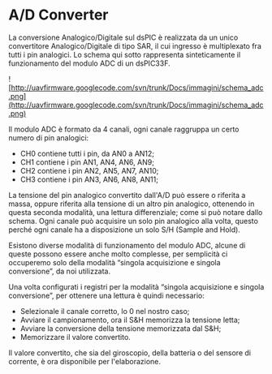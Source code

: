 # A/D Converter #

La conversione Analogico/Digitale sul dsPIC è realizzata da un unico convertitore Analogico/Digitale di tipo SAR, il cui ingresso è multiplexato fra tutti i pin analogici.
Lo schema qui sotto rappresenta sinteticamente il funzionamento del modulo ADC di un dsPIC33F.

![http://uavfirmware.googlecode.com/svn/trunk/Docs/immagini/schema_adc.png](http://uavfirmware.googlecode.com/svn/trunk/Docs/immagini/schema_adc.png)


Il modulo ADC è formato da 4 canali, ogni canale raggruppa un certo numero di pin analogici:
  * CH0 contiene tutti i pin, da AN0 a AN12;
  * CH1 contiene i pin AN1, AN4, AN6, AN9;
  * CH2 contiene i pin AN2, AN5, AN7, AN10;
  * CH3 contiene i pin AN3, AN6, AN8, AN11;

La tensione del pin analogico convertito dall'A/D può essere o riferita a massa, oppure riferita alla tensione di un altro pin analogico, ottenendo in questa seconda modalità, una lettura differenziale; come si può notare dallo schema.
Ogni canale può acquisire un solo pin analogico alla volta, questo perché ogni canale ha a disposizione un solo S/H (Sample and Hold).

Esistono diverse modalità di funzionamento del modulo ADC, alcune di queste possono essere anche molto complesse, per semplicità ci occuperemo solo della modalità “singola acquisizione e singola conversione”, da noi utilizzata.

Una volta configurati i registri per la modalità “singola acquisizione e singola conversione”, per ottenere una lettura è quindi necessario:
  * Selezionale il canale corretto, lo 0 nel nostro caso;
  * Avviare il campionamento, ora il S&H memorizza la tensione letta;
  * Avviare la conversione della tensione memorizzata dal S&H;
  * Memorizzare il valore convertito.

Il valore convertito, che sia del giroscopio, della batteria o del sensore di corrente, è ora disponibile per l'elaborazione.